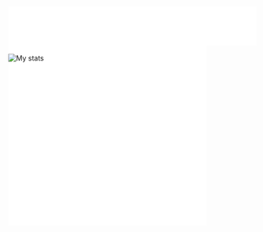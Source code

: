 <img src="elements/header.svg" width="80%" height="4%" alt="Hello There" style="margin-bottom: -450px">

<img src="elements/border.svg" width="100%" height="80" alt="">


![My stats](https://github-readme-stats.vercel.app/api?username=jaedon-heger&show_icons=true&theme=vue-dark)

